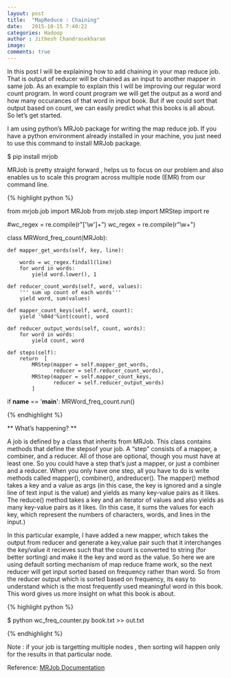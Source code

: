 ```yaml
---
layout: post
title:  "MapReduce : Chaining"
date:   2015-10-15 7:40:22
categories: Hadoop
author : Jithesh Chandrasekharan
image: 
comments: true
---
```


In this post I will be explaining how  to add chaining in your map reduce job. That is output of  reducer will be chained as an input to another mapper in same job.  As an example to explain this I will be improving our regular word count program. In word count program we will get the output as a word and how many occurances of that word in input book.  But if we could sort that output based on count, we can easily predict what this books is all about.  So let’s get started.

I am using python’s MRJob package for writing the map reduce job. If you have a python environment already installed in your machine, you just need to use this command to install MRJob package. 

 $ pip install mrjob 

MRJob is pretty straight forward , helps us to focus on our problem and also enables us to scale this program across multiple node (EMR) from our command line.

{% highlight python %}

from mrjob.job import MRJob
from mrjob.step import MRStep
import re


#wc_regex = re.compile(r"['\w']+")
wc_regex = re.compile(r"\w+")

class MRWord_freq_count(MRJob):

    def mapper_get_words(self, key, line):

        words = wc_regex.findall(line)
        for word in words:
            yield word.lower(), 1

    def reducer_count_words(self, word, values):
        ''' sum up count of each words'''
        yield word, sum(values)

    def mapper_count_keys(self, word, count):
        yield '%04d'%int(count), word

    def reducer_output_words(self, count, words):
        for word in words:
            yield count, word 

    def steps(self):
        return  [
            MRStep(mapper = self.mapper_get_words, 
                   reducer = self.reducer_count_words),
            MRStep(mapper = self.mapper_count_keys, 
                   reducer = self.reducer_output_words)
            ]

if __name__ == '__main__':
    MRWord_freq_count.run()

{% endhighlight %}

** What’s happening? **

A job is defined by a class that inherits from MRJob. This class contains methods that define the stepsof your job.
A “step” consists of a mapper, a combiner, and a reducer. All of those are optional, though you must have at least one. So you could have a step that’s just a mapper, or just a combiner and a reducer.
When you only have one step, all you have to do is write methods called mapper(), combiner(), andreducer().
The mapper() method takes a key and a value as args (in this case, the key is ignored and a single line of text input is the value) and yields as many key-value pairs as it likes. The reduce() method takes a key and an iterator of values and also yields as many key-value pairs as it likes. (In this case, it sums the values for each key, which represent the numbers of characters, words, and lines in the input.)

In this particular example, I have added a new mapper, which takes the output from reducer and generate a key,value pair such that it interchanges the key/value  it recieves such that the count is converted to string (for better sorting) and make it the key and word as the value.
So here we are using default sorting mechanism of map reduce frame work, so the next reducer will get input sorted based on frequency rather than word. So from the reducer output which is sorted based on frequency, its easy to understand which is the most frequently used  meaningful word in this book. This word gives us more insight on what this book is about.


{% highlight python %}

$ python wc_freq_counter.py book.txt >> out.txt

{% endhighlight %}

Note : if your job is targetting multiple nodes , then sorting will happen only for the results in that particular node.

Reference:
<a  target="_blank" href = "https://pythonhosted.org/mrjob/"> MRJob Documentation </a>